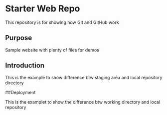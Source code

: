 # Starter Web Repo

This repository is for showing how Git and GitHub work

## Purpose

Sample website with plenty of files for demos

## Introduction

This is the example to show difference btw staging area and local repository directory

##Deployment

This is the examplet to show the difference btw working directory and local repository